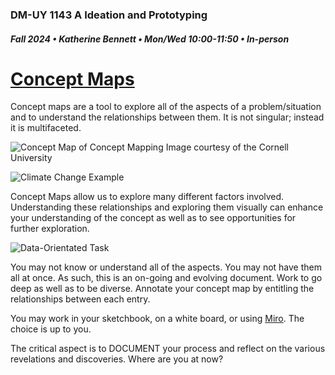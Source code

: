 ### DM-UY 1143 A Ideation and Prototyping
##### Fall 2024 • Katherine Bennett • Mon/Wed 10:00-11:50 • In-person

# [Concept Maps](ConceptMap.md)

Concept maps are a tool to explore all of the aspects of a problem/situation and to understand the relationships between them. It is not singular; instead it is multifaceted.


![Concept Map of Concept Mapping](https://lsc.cornell.edu/wp-content/uploads/2021/08/316BCF35-525E-435F-AAFC-2700C5A187C2_1_105_c.jpeg) Image courtesy of the Cornell University


![Climate Change Example](https://learningcenter.unc.edu/files/2019/02/ConceptMaps4.png)


Concept Maps allow us to explore many different factors involved. Understanding these relationships and exploring them visually can enhance your understanding of the concept as well as to see opportunities for further exploration.

![Data-Orientated Task](https://rkursem.medium.com/concept-maps-the-hidden-gem-of-personal-knowledge-management-84edc658054a)

You may not know or understand all of the aspects. You may not have them all at once. As such, this is an on-going and evolving document. Work to go deep as well as to be diverse. Annotate your concept map by entitling the relationships between each entry.

You may work in your sketchbook, on a white board, or using [Miro](https://miro.com/?gclsrc=aw.ds&&utm_source=google&utm_medium=cpc&utm_campaign=S%7CGOO%7CBRN%7CUS%7CEN-EN%7CBrand%7CExact&utm_adgroup=&adgroupid=140324301065&utm_custom=18258206285&utm_content=668037264395&utm_term=miro&matchtype=e&device=c&location=9004354&gad_source=1&gbraid=0AAAAACtKBmk19zlSTaSjdShh7VHP6FKjO&gclid=EAIaIQobChMIzcm257yLiQMV-kf_AR1UuAfAEAAYASAAEgIrivD_BwE). The choice is up to you. 

The critical aspect is to DOCUMENT your process and reflect on the various revelations and discoveries. Where are you at now?